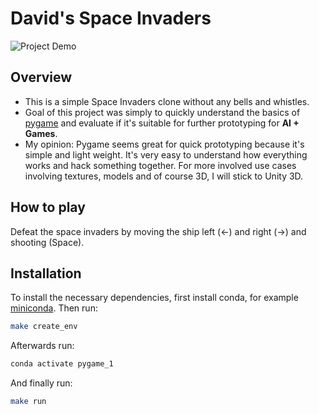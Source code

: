 # David's Space Invaders

![Project Demo](./space_invaders.gif)

## Overview

- This is a simple Space Invaders clone without any bells and whistles.
- Goal of this project was simply to quickly understand the basics of [pygame](https://www.pygame.org/) and evaluate if it's suitable for further prototyping for **AI + Games**.
- My opinion: Pygame seems great for quick prototyping because it's simple and light weight. It's very easy to understand how everything works and hack something together. For more involved use cases involving textures, models and of course 3D, I will stick to Unity 3D.

## How to play

Defeat the space invaders by moving the ship left (←) and right (→) and shooting (Space).

## Installation

To install the necessary dependencies, first install conda, for example [miniconda](https://docs.anaconda.com/free/miniconda/). Then run:

```bash
make create_env
```

Afterwards run:

```bash
conda activate pygame_1
```

And finally run:

```bash
make run
```
